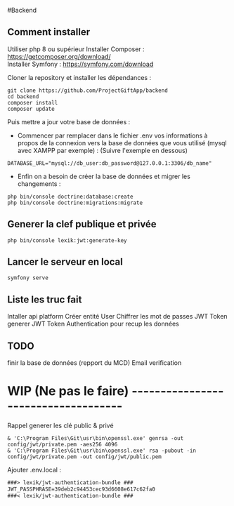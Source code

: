 #Backend

## Comment installer 
Utiliser php 8 ou supérieur
Installer Composer : https://getcomposer.org/download/  
Installer Symfony : https://symfony.com/download  

Cloner la repository et installer les dépendances :  
```shell
git clone https://github.com/ProjectGiftApp/backend
cd backend
composer install
composer update
```

Puis mettre a jour votre base de données :  
* Commencer par remplacer dans le fichier .env vos informations à propos de la connexion vers la base de données que vous utilisé (mysql avec XAMPP par exemple) : 
(Suivre l'exemple en dessous)
```env
DATABASE_URL="mysql://db_user:db_password@127.0.0.1:3306/db_name"
```
* Enfin on a besoin de créer la base de données et migrer les changements :
```shell
php bin/console doctrine:database:create
php bin/console doctrine:migrations:migrate
```

## Generer la clef publique et privée
```shell
php bin/console lexik:jwt:generate-key
```

## Lancer le serveur en local
```shell
symfony serve
```

## Liste les truc fait
Intaller api platform
Créer entité User
Chiffrer les mot de passes
JWT Token generer
JWT Token Authentication pour recup les données

## TODO
finir la base de données (repport du MCD)
Email verification

# WIP (Ne pas le faire) ------------------------------------

Rappel generer les clé public & privé
```shell
& 'C:\Program Files\Git\usr\bin\openssl.exe' genrsa -out config/jwt/private.pem -aes256 4096
& 'C:\Program Files\Git\usr\bin\openssl.exe' rsa -pubout -in config/jwt/private.pem -out config/jwt/public.pem
```

Ajouter
.env.local : 
```txt
###> lexik/jwt-authentication-bundle ###
JWT_PASSPHRASE=39deb2c94453cec93d6608e617c62fa0
###< lexik/jwt-authentication-bundle ###
``` 